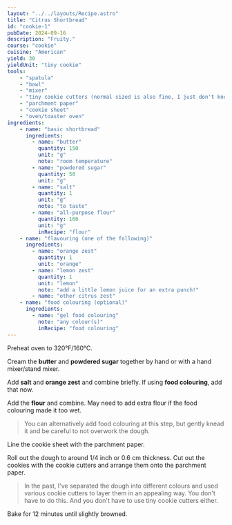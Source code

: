 ```yaml
---
layout: "../../layouts/Recipe.astro"
title: "Citrus Shortbread"
id: "cookie-1"
pubDate: 2024-09-16
description: "Fruity."
course: "cookie"
cuisine: "American"
yield: 30
yieldUnit: "tiny cookie"
tools:
    - "spatula"
    - "bowl"
    - "mixer"
    - "tiny cookie cutters (normal sized is also fine, I just don't know what it would yield)"
    - "parchment paper"
    - "cookie sheet"
    - "oven/toaster oven"
ingredients:
    - name: "basic shortbread"
      ingredients:
        - name: "butter"
          quantity: 150
          unit: "g"
          note: "room temperature"
        - name: "powdered sugar"
          quantity: 50
          unit: "g"
        - name: "salt"
          quantity: 1
          unit: "g"
          note: "to taste"
        - name: "all-purpose flour"
          quantity: 160
          unit: "g"
          inRecipe: "flour"
    - name: "flavouring (one of the following)"
      ingredients:
        - name: "orange zest"
          quantity: 1
          unit: "orange"
        - name: "lemon zest"
          quantity: 1
          unit: "lemon"
          note: "add a little lemon juice for an extra punch!"
        - name: "other citrus zest"
    - name: "food colouring (optional)"
      ingredients:
        - name: "gel food colouring"
          note: "any colour(s)"
          inRecipe: "food colouring"
---
```

Preheat oven to 320°F/160°C.

Cream the <b class="ingredient">butter</b> and <b class="ingredient">powdered sugar</b> together by hand or with a hand mixer/stand mixer.

Add <b class="ingredient">salt</b> and <b class="ingredient">orange zest</b> and combine briefly. If using <b class="ingredient">food colouring</b>, add that now.

Add the <b class="ingredient">flour</b> and combine. May need to add extra flour if the food colouring made it too wet. 
> You can alternatively add food colouring at this step, but gently knead it and be careful to not overwork the dough.

Line the cookie sheet with the parchment paper.

Roll out the dough to around 1/4 inch or 0.6 cm thickness. Cut out the cookies with the cookie cutters and arrange them onto the parchment paper.
> In the past, I've separated the dough into different colours and used various cookie cutters to layer them in an appealing way. You don't have to do this. And you don't have to use tiny cookie cutters either.

Bake for 12 minutes until slightly browned.